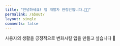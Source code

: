 ```yaml
---
title: "안녕하세요! 앱 개발자 한정만입니다.👋🏻"
permalink: /about/
layout: single
comments: false
---
```


사용자의 생활을 긍정적으로 변화시킬 앱을 만들고 싶습니다 🦄
